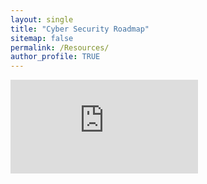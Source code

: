 ```yaml
---
layout: single
title: "Cyber Security Roadmap"
sitemap: false
permalink: /Resources/
author_profile: TRUE
---
```


<embed src="https://rezafaezi.com/assets/resources/Roadmap.pdf" type="application/pdf" />
